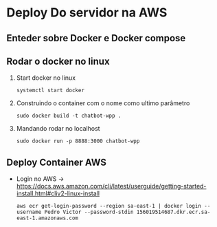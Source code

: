 # Deploy Do servidor na AWS


## Enteder sobre Docker e Docker compose


## Rodar o docker no linux

1) Start docker no linux

    `systemctl start docker`

2) Construindo o container com o nome como ultimo parâmetro

    `sudo docker build -t chatbot-wpp .`

3) Mandando rodar no localhost

    `sudo docker run -p 8888:3000 chatbot-wpp`

## Deploy Container AWS

- Login no AWS -> <https://docs.aws.amazon.com/cli/latest/userguide/getting-started-install.html#cliv2-linux-install>

    `aws ecr get-login-password --region sa-east-1 | docker login --username Pedro Victor --password-stdin 156019514687.dkr.ecr.sa-east-1.amazonaws.com`


